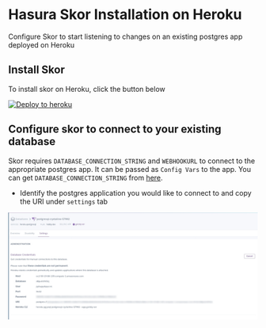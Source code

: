 # Hasura Skor Installation on Heroku

Configure Skor to start listening to changes on an existing postgres app deployed on Heroku

## Install Skor

To install skor on Heroku, click the button below

[![Deploy to heroku](https://www.herokucdn.com/deploy/button.svg)](https://heroku.com/deploy?template=https://github.com/karthikvt26/skor-heroku)

## Configure skor to connect to your existing database

Skor requires `DATABASE_CONNECTION_STRING` and `WEBHOOKURL` to connect to the appropriate postgres app. It can be passed as `Config Vars` to the app. You can get `DATABASE_CONNECTION_STRING` from [here](https://data.heroku.com/). 
  - Identify the postgres application you would like to connect to and copy the URI under `settings` tab

![alt text](./assets/HerokuPostgresCredential.jpg)
